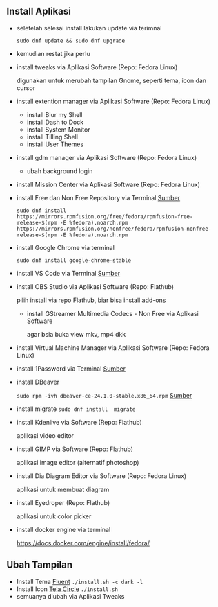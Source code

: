 ## Install Aplikasi

- seletelah selesai install lakukan update via terimnal

  `sudo dnf update && sudo dnf upgrade`

- kemudian restat jika perlu
- install tweaks via Aplikasi Software (Repo: Fedora Linux)

  digunakan untuk merubah tampilan Gnome, seperti tema, icon dan cursor

- install extention manager via Aplikasi Software (Repo: Fedora Linux)
  - install Blur my Shell
  - install Dash to Dock
  - install System Monitor
  - install Tilling Shell
  - install User Themes
- install gdm manager via Aplikasi Software (Repo: Fedora Linux)

  - ubah background login

- install Mission Center via Aplikasi Software (Repo: Fedora Linux)

- install Free dan Non Free Repository via Terminal [Sumber](https://rpmfusion.org/Configuration)

  `sudo dnf install https://mirrors.rpmfusion.org/free/fedora/rpmfusion-free-release-$(rpm -E %fedora).noarch.rpm https://mirrors.rpmfusion.org/nonfree/fedora/rpmfusion-nonfree-release-$(rpm -E %fedora).noarch.rpm`

- install Google Chrome via terminal

  `sudo dnf install google-chrome-stable`

- install VS Code via Terminal [Sumber](https://code.visualstudio.com/docs/setup/linux#_rhel-fedora-and-centos-based-distributions)

- install OBS Studio via Aplikasi Software (Repo: Flathub)

  pilih install via repo Flathub, biar bisa install add-ons

  - install GStreamer Multimedia Codecs - Non Free via Aplikasi Software

    agar bsia buka view mkv, mp4 dkk

- install Virtual Machine Manager via Aplikasi Software (Repo: Fedora Linux)

- install 1Password via Terminal
  [Sumber](https://support.1password.com/install-linux/#fedora-or-red-hat-enterprise-linux)

- install DBeaver

  `sudo rpm -ivh dbeaver-ce-24.1.0-stable.x86_64.rpm`
  [Sumber](https://dbeaver.io/download/2/)

- install migrate
  `sudo dnf install  migrate`

- install Kdenlive via Software (Repo: Flathub)

  aplikasi video editor

- install GIMP via Software (Repo: Flathub)

  aplikasi image editor (alternatif photoshop)

- install Dia Diagram Editor via Software (Repo: Fedora Linux)

  aplikasi untuk membuat diagram

- install Eyedroper (Repo: Flathub)

  aplikasi untuk color picker

- install docker engine via terminal

  https://docs.docker.com/engine/install/fedora/

## Ubah Tampilan

- Install Tema [Fluent](https://github.com/vinceliuice/Fluent-gtk-theme)
  `./install.sh -c dark -l`
- Install Icon [Tela Circle](https://github.com/vinceliuice/Tela-circle-icon-theme)
  `./install.sh`
- semuanya diubah via Aplikasi Tweaks

